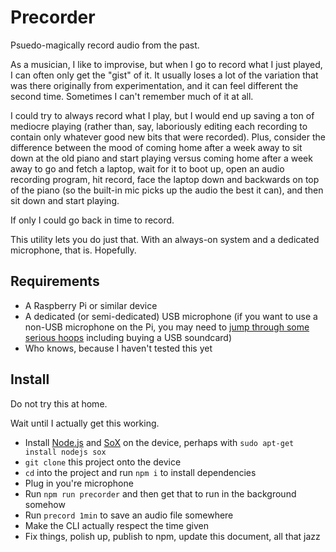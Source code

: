 
# Precorder

Psuedo-magically record audio from the past.

As a musician, I like to improvise,
but when I go to record what I just played,
I can often only get the "gist" of it.
It usually loses a lot of the variation
that was there originally from experimentation,
and it can feel different the second time.
Sometimes I can't remember much of it at all.

I could try to always record what I play,
but I would end up saving a ton of mediocre playing
(rather than, say, laboriously editing each recording to contain only whatever good new bits that were recorded).
Plus, consider the difference between the mood of
coming home after a week away to sit down at the old piano and start playing
versus coming home after a week away to go and fetch a laptop, wait for it to boot up, open an audio recording program, hit record, face the laptop down and backwards on top of the piano (so the built-in mic picks up the audio the best it can), and then sit down and start playing.

If only I could go back in time to record.

This utility lets you do just that.
With an always-on system and a dedicated microphone, that is.
Hopefully.


## Requirements

* A Raspberry Pi or similar device
* A dedicated (or semi-dedicated) USB microphone
(if you want to use a non-USB microphone on the Pi,
you may need to [jump through some serious hoops](http://www.g7smy.co.uk/?p=283) including buying a USB soundcard)
* Who knows, because I haven't tested this yet


## Install

Do not try this at home.

Wait until I actually get this working.

* Install [Node.js][] and [SoX][] on the device,
  perhaps with `sudo apt-get install nodejs sox`
* `git clone` this project onto the device
* `cd` into the project and run `npm i` to install dependencies
* Plug in you're microphone
* Run `npm run precorder` and then get that to run in the background somehow
* Run `precord 1min` to save an audio file somewhere
* Make the CLI actually respect the time given
* Fix things, polish up, publish to npm, update this document, all that jazz

[Node.js]: https://nodejs.org/
[SoX]: http://sox.sourceforge.net/
